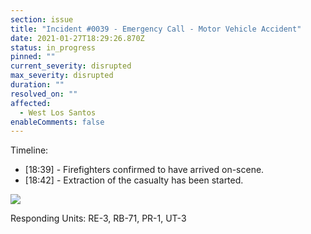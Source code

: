 ```yaml
---
section: issue
title: "Incident #0039 - Emergency Call - Motor Vehicle Accident"
date: 2021-01-27T18:29:26.870Z
status: in_progress
pinned: ""
current_severity: disrupted
max_severity: disrupted
duration: ""
resolved_on: ""
affected:
  - West Los Santos
enableComments: false
---
```

Timeline:

* \[18:39] - Firefighters confirmed to have arrived on-scene.
* \[18:42] - Extraction of the casualty has been started.

![](https://i.imgur.com/7QCeo9u.png)

Responding Units: RE-3, RB-71, PR-1, UT-3